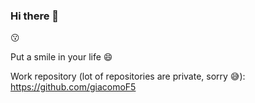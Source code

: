 ### Hi there 👋

:kissing:

Put a smile in your life :smile:

Work repository (lot of repositories are private, sorry 😅): https://github.com/giacomoF5

<!-- [![Top Langs](https://github-readme-stats.vercel.app/api/?username=pilpod&show_icons=true&theme=dark)](https://github.com/pilpod/github-readme-stats) -->


<!--
**pilpod/pilpod** is a ✨ _special_ ✨ repository because its `README.md` (this file) appears on your GitHub profile.

Here are some ideas to get you started:

- 🔭 I’m currently working on ...
- 🌱 I’m currently learning ...
- 👯 I’m looking to collaborate on ...
- 🤔 I’m looking for help with ...
- 💬 Ask me about ...
- 📫 How to reach me: ...
- 😄 Pronouns: ...
- ⚡ Fun fact: ...
-->
